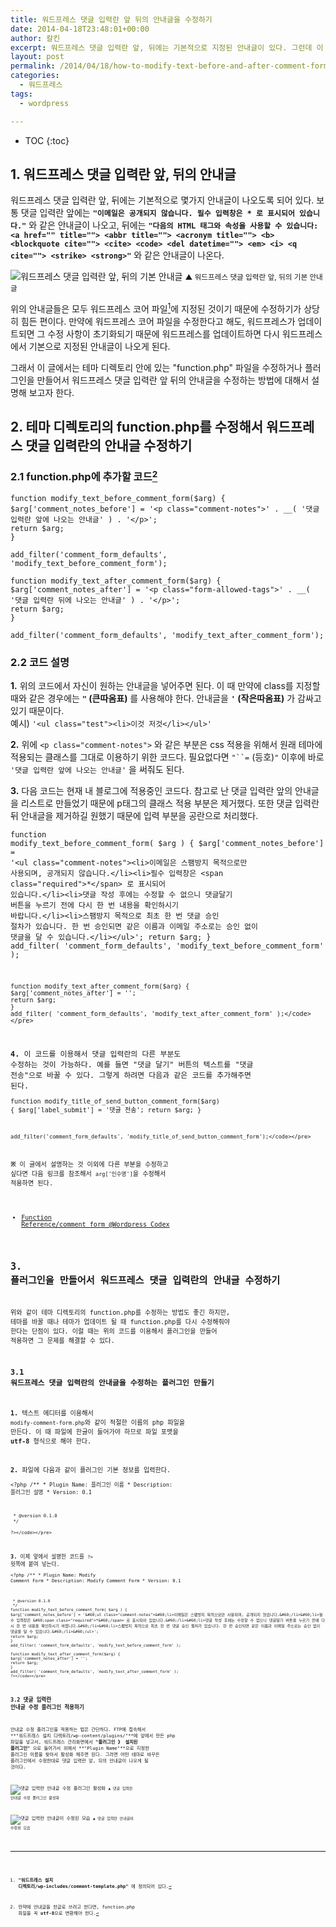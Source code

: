 ```yaml
---
title: 워드프레스 댓글 입력란 앞 뒤의 안내글을 수정하기
date: 2014-04-18T23:48:01+00:00
author: 칼킨
excerpt: 워드프레스 댓글 입력란 앞, 뒤에는 기본적으로 지정된 안내글이 있다. 그런데 이 안내글은 워드프레스 코어 파일에서 지정된 것이기 때문에 수정하는 것이 생각보다 쉽지 않다. 이 글에서는 테마의 function.php 파일을 수정하거나 플러그인을 만들어서 워드프레스 댓글 입력란의 안내글을 수정하는 방법을 설명하려고 한다.
layout: post
permalink: /2014/04/18/how-to-modify-text-before-and-after-comment-form-at-wordpress-sites/
categories:
  - 워드프레스
tags:
  - wordpress

---
```


* TOC
{:toc}


## 1. 워드프레스 댓글 입력란 앞, 뒤의 안내글

워드프레스 댓글 입력란 앞, 뒤에는 기본적으로 몇가지 안내글이 나오도록 되어 있다. 보통 댓글 입력란 앞에는 **`"이메일은 공개되지 않습니다. 필수 입력창은 * 로 표시되어 있습니다."`** 와 같은 안내글이 나오고, 뒤에는 **`"다음의 HTML 태그와 속성을 사용할 수 있습니다: <a href="" title=""> <abbr title=""> <acronym title=""> <b> <blockquote cite=""> <cite> <code> <del datetime=""> <em> <i> <q cite=""> <strike> <strong>"`** 와 같은 안내글이 나온다.

![워드프레스 댓글 입력란 앞, 뒤의 기본 안내글](http://lh5.googleusercontent.com/-FCmufZuwAyY/U1EyvfOOMEI/AAAAAAABnJE/QFYYyWttUiQ/s700/Wordpress-Default-Comment-Note.png) <small>▲ 워드프레스 댓글 입력란 앞, 뒤의 기본 안내글</small>

위의 안내글들은 모두 워드프레스 코어 파일[^1]에 지정된 것이기 때문에 수정하기가 상당히 힘든 편이다. 만약에 워드프레스 코어 파일을 수정한다고 해도, 워드프레스가 업데이트되면 그 수정 사항이 초기화되기 때문에 워드프레스를 업데이트하면 다시 워드프레스에서 기본으로 지정된 안내글이 나오게 된다.

그래서 이 글에서는 테마 디렉토리 안에 있는 "function.php" 파일을 수정하거나 플러그인을 만들어서 워드프레스 댓글 입력란 앞 뒤의 안내글을 수정하는 방법에 대해서 설명해 보고자 한다.




## 2. 테마 디렉토리의 function.php를 수정해서 워드프레스 댓글 입력란의 안내글 수정하기

### 2.1 function.php에 추가할 코드[^2]

<pre><code>function modify_text_before_comment_form($arg) {
$arg['comment_notes_before'] = '&#60;p class="comment-notes">' . __( '댓글 입력란 앞에 나오는 안내글' ) . '&#60;/p>';
return $arg;
}

add_filter('comment_form_defaults', 'modify_text_before_comment_form');

function modify_text_after_comment_form($arg) {
$arg['comment_notes_after'] = '&#60;p class="form-allowed-tags">' . __( '댓글 입력란 뒤에 나오는 안내글' ) . '&#60;/p>';
return $arg;
}
 
add_filter('comment_form_defaults', 'modify_text_after_comment_form');</code></pre>


### 2.2 코드 설명

**1\.** 위의 코드에서 자신이 원하는 안내글을 넣어주면 된다. 이 때 만약에 class를 지정할 때와 같은 경우에는 **`"` (큰따옴표)** 를 사용해야 한다. 안내글을 **`'` (작은따옴표)** 가 감싸고 있기 때문이다.     
예시) `'<ul class="test"><li>이것 저것</li></ul>'`

**2\.** 위에 `<p class="comment-notes">` 와 같은 부분은 css 적용을 위해서 원래 테마에 적용되는 클래스를 그대로 이용하기 위한 코드다. 필요없다면 `"``=` (등호)`"` 이후에 바로 `'댓글 입력란 앞에 나오는 안내글'` 을 써줘도 된다.

**3\.** 다음 코드는 현재 내 블로그에 적용중인 코드다. 참고로 난 댓글 입력란 앞의 안내글을 리스트로 만들었기 때문에 p태그의 클래스 적용 부분은 제거했다. 또한 댓글 입력란 뒤 안내글을 제거하길 원했기 때문에 입력 부분을 공란으로 처리했다.
	<pre><code>function modify_text_before_comment_form( $arg ) {
	$arg['comment_notes_before'] = '&#60;ul class="comment-notes">&#60;li>이메일은 스팸방지 목적으로만 사용되며, 공개되지 않습니다.&#60;/li>&#60;li>필수 입력창은 &#60;span class="required">*&#60;/span> 로 표시되어 있습니다.&#60;/li>&#60;li>댓글 작성 후에는 수정할 수 없으니 댓글달기 버튼을 누르기 전에 다시 한 번 내용을 확인하시기 바랍니다.&#60;/li>&#60;li>스팸방지 목적으로 최초 한 번 댓글 승인 절차가 있습니다. 한 번 승인되면 같은 이름과 이메일 주소로는 승인 없이 댓글을 달 수 있습니다.&#60;/li>&#60;/ul>';
	return $arg;
	}
	add_filter( 'comment_form_defaults', 'modify_text_before_comment_form' );

	function modify_text_after_comment_form($arg) {
	$arg['comment_notes_after'] = '';
	return $arg;
	}
	add_filter( 'comment_form_defaults', 'modify_text_after_comment_form' );</code></pre>

**4\.** 이 코드를 이용해서 댓글 입력란의 다른 부분도 수정하는 것이 가능하다. 예를 들면 "댓글 달기" 버튼의 텍스트를 "댓글 전송"으로 바꿀 수 있다. 그렇게 하려면 다음과 같은 코드를 추가해주면 된다.
	<pre><code>function modify_title_of_send_button_comment_form($arg) {
	$arg['label_submit'] = '댓글 전송';
	return $arg;
	}
	 
	add_filter('comment_form_defaults', 'modify_title_of_send_button_comment_form');</code></pre>
	
**※** 이 글에서 설명하는 것 이외에 다른 부분을 수정하고 싶다면 다음 링크를 참조해서 `arg['인수명']`을 수정해서 적용하면 된다.

- [Function Reference/comment form @Wordpress Codex](http://codex.wordpress.org/Function_Reference/comment_form)




## 3. 플러그인을 만들어서 워드프레스 댓글 입력란의 안내글 수정하기

위와 같이 테마 디렉토리의 function.php를 수정하는 방법도 좋긴 하지만, 테마를 바꿀 때나 테마가 업데이트 될 때 function.php를 다시 수정해줘야 한다는 단점이 있다. 이럴 때는 위의 코드를 이용해서 플러그인을 만들어 적용하면 그 문제를 해결할 수 있다.


### 3.1 워드프레스 댓글 입력란의 안내글을 수정하는 플러그인 만들기

**1\.** 텍스트 에디터를 이용해서 `modify-comment-form.php`와 같이 적절한 이름의 php 파일을 만든다. 이 때 파일에 한글이 들어가야 하므로 파일 포맷을 **utf-8** 형식으로 해야 한다.

**2\.** 파일에 다음과 같이 플러그인 기본 정보를 입력한다.
	<pre><code>&#60;?php
	/**
	 * Plugin Name: 플러그인 이름
	 * Description: 플러그인 설명
	 * Version: 0.1

	 * @version 0.1.0
	 */

	?></code></pre>

**3\.** 이제 앞에서 설명한 코드를 `?>` 윗쪽에 붙여 넣는다.
	<pre><code>&#60;?php
	/**
	 * Plugin Name: Modify Comment Form
	 * Description: Modify Comment Form
	 * Version: 0.1

	 * @version 0.1.0
	 */
	function modify_text_before_comment_form( $arg ) {
	$arg['comment_notes_before'] = '&#60;ul class="comment-notes">&#60;li>이메일은 스팸방지 목적으로만 사용되며, 공개되지 않습니다.&#60;/li>&#60;li>필수 입력창은 &#60;span class="required">*&#60;/span> 로 표시되어 있습니다.&#60;/li>&#60;li>댓글 작성 후에는 수정할 수 없으니 댓글달기 버튼을 누르기 전에 다시 한 번 내용을 확인하시기 바랍니다.&#60;/li>&#60;li>스팸방지 목적으로 최초 한 번 댓글 승인 절차가 있습니다. 한 번 승인되면 같은 이름과 이메일 주소로는 승인 없이 댓글을 달 수 있습니다.&#60;/li>&#60;/ul>';
	return $arg;
	}
	add_filter( 'comment_form_defaults', 'modify_text_before_comment_form' );

	function modify_text_after_comment_form($arg) {
	$arg['comment_notes_after'] = '';
	return $arg;
	}
	add_filter( 'comment_form_defaults', 'modify_text_after_comment_form' );
	?></code></pre>


### 3.2 댓글 입력란 안내글 수정 플러그인 적용하기

안내글 수정 플러그인을 적용하는 법은 간단하다. FTP에 접속해서 **"워드프레스 설치 디렉토리/wp-content/plugins/"**에 앞에서 만든 php 파일을 넣고서, 워드프레스 관리화면에서 **"플러그인 》 설치된 플러그인"** 으로 들어가서 위에서 **"Plugin Name"**으로 지정한 플러그인 이름을 찾아서 활성화 해주면 된다. 그러면 어떤 테마로 바꾸든 플러그인에서 수정한대로 댓글 입력란 앞, 뒤의 안내글이 나오게 될 것이다.

![댓글 입력란 안내글 수정 플러그인 활성화](http://lh5.googleusercontent.com/-h4xKVCf7pns/U1EwXJjz1SI/AAAAAAABnIo/UTnaMGwe0TA/s0/Enable-Modify-Comment-Form-Plugin.png) <small>▲ 댓글 입력란 안내글 수정 플러그인 활성화</small>

![댓글 입력란 안내글이 수정된 모습](http://lh3.googleusercontent.com/-8VIKM6lgRU8/U1Ezj0bOnAI/AAAAAAABnJQ/viLTpJiDF4E/s700/Wordpress-Modified-Comment-Note.png) <small>▲ 댓글 입력란 안내글이 수정된 모습</small>




[^1]: **"워드프레스 설치 디렉토리/wp-includes/comment-template.php"** 에 정의되어 있다.
[^2]: 만약에 안내글을 한글로 쓰려고 한다면, function.php 파일을 꼭 **utf-8**으로 변환해야 한다.